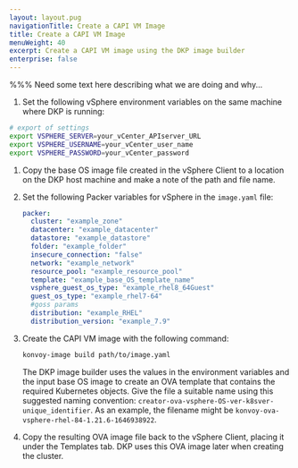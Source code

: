 ```yaml
---
layout: layout.pug
navigationTitle: Create a CAPI VM Image
title: Create a CAPI VM Image
menuWeight: 40
excerpt: Create a CAPI VM image using the DKP image builder
enterprise: false
---
```


%%% Need some text here describing what we are doing and why...

1. Set the following vSphere environment variables on the same machine where DKP is running:

  ```bash
  # export of settings
  export VSPHERE_SERVER=your_vCenter_APIserver_URL
  export VSPHERE_USERNAME=your_vCenter_user_name
  export VSPHERE_PASSWORD=your_vCenter_password
  ```

1. Copy the base OS image file created in the vSphere Client to a location on the DKP host machine and make a note of the path and file name.

1. Set the following Packer variables for vSphere in the `image.yaml` file:

   ```yaml
   packer:
     cluster: "example_zone"
     datacenter: "example_datacenter"
     datastore: "example_datastore"
     folder: "example_folder"
     insecure_connection: "false"
     network: "example_network"
     resource_pool: "example_resource_pool"
     template: "example_base_OS_template_name"
     vsphere_guest_os_type: "example_rhel8_64Guest"
     guest_os_type: "example_rhel7-64"
     #goss params
     distribution: "example_RHEL"
     distribution_version: "example_7.9"
   ```

1. Create the CAPI VM image with the  following command:

   ```bash
   konvoy-image build path/to/image.yaml
   ```

   The DKP image builder uses the values in the environment variables and the input base OS image to create an OVA template that contains the required Kubernetes objects. Give the file a suitable name using this suggested naming convention: `creator-ova-vsphere-OS-ver-k8sver-unique_identifier`. As an example, the filename might be `konvoy-ova-vsphere-rhel-84-1.21.6-1646938922`.

1. Copy the resulting OVA image file back to the vSphere Client, placing it under the Templates tab. DKP uses this OVA image later when creating the cluster.
